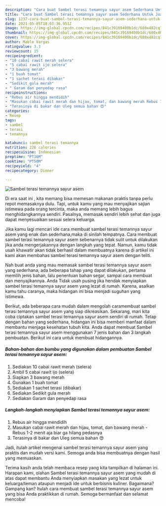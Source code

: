 ```yaml
---
description: "Cara buat Sambel terasi temannya sayur asem Sederhana Untuk Jualan"
title: "Cara buat Sambel terasi temannya sayur asem Sederhana Untuk Jualan"
slug: 1237-cara-buat-sambel-terasi-temannya-sayur-asem-sederhana-untuk-jualan
date: 2021-05-05T18:03:36.951Z
image: https://img-global.cpcdn.com/recipes/841c39169400b1dc/680x482cq70/sambel-terasi-temannya-sayur-asem-foto-resep-utama.jpg
thumbnail: https://img-global.cpcdn.com/recipes/841c39169400b1dc/680x482cq70/sambel-terasi-temannya-sayur-asem-foto-resep-utama.jpg
cover: https://img-global.cpcdn.com/recipes/841c39169400b1dc/680x482cq70/sambel-terasi-temannya-sayur-asem-foto-resep-utama.jpg
author: Mable Vargas
ratingvalue: 3.3
reviewcount: 15
recipeingredient:
- "10 cabai rawit merah selera"
- "5 cabai rawit ijo selera"
- "3 bawang merah"
- "1 buah tomat"
- "1 sachet terasi dibakar"
- "Sedikit gula merah"
- " Garam dan penyedap rasa"
recipeinstructions:
- "Rebus air hingga mendidih"
- "Masukan cabai rawit merah dan hijau, tomat, dan bawang merah Rebus 1-2 menit aja biar ga hilang pedasnya"
- "Terasinya di bakar dan Uleg semua bahan 😍"
categories:
- Resep
tags:
- sambel
- terasi
- temannya

katakunci: sambel terasi temannya 
nutrition: 226 calories
recipecuisine: Indonesian
preptime: "PT16M"
cooktime: "PT50M"
recipeyield: "4"
recipecategory: Dinner

---
```



![Sambel terasi temannya sayur asem](https://img-global.cpcdn.com/recipes/841c39169400b1dc/680x482cq70/sambel-terasi-temannya-sayur-asem-foto-resep-utama.jpg)

Di era  saat ini , kita memang bisa memesan makanan praktis tanpa perlu repot memasaknya dulu. Tapi, untuk kamu yang mau menyajikan sajian istimewa pada orang tercinta, maka anda memang lebih bagus menghidangkannya sendiri. Pasalnya, memasak sendiri lebih sehat dan juga dapat menyesuaikan sesuai selera keluarga.

Jika kamu lagi mencari ide cara membuat sambel terasi temannya sayur asem yang enak dan sederhana,maka di sinilah tempatnya. Cara membuat sambel terasi temannya sayur asem  sebenarnya tidak sulit untuk dilakukan jika anda mengerjakannya dengan langkah yang tepat. Namun, kamu tidak usah khawatir akan tidak berhasil dalam membuatnya 
karena di artikel ini kami akan membahas sambel terasi temannya sayur asem dengan teliti.  



Nah buat anda yang mau memasak sambel terasi temannya sayur asem yang sederhana, ada beberapa tahap yang dapat dilakukan, pertama memilih jenis bahan, lalu penentuan bahan segar, sampai cara membuat dan menyajikannya. Anda Tidak usah pusing jika hendak menyiapkan sambel terasi temannya sayur asem yang lezat di rumah. Karena, asalkan kamu  tahu caranya, maka hidangan ini bisa menjadi suguhan yang istimewa.

Berikut, ada beberapa cara mudah dalam mengolah caramembuat sambel terasi temannya sayur asem yang siap dikreasikan. Sekarang, mari kita coba ciptakan sambel terasi temannya sayur asem sendiri di rumah. Tetap dengan bahan yang sederhana, hidangan ini bisa memberi manfaat dalam membantu menjaga kesehatan tubuh kita. Anda dapat membuat Sambel terasi temannya sayur asem menggunakan 7 jenis bahan dan 3 langkah pembuatan. Berikut ini cara untuk membuat hidangannya.

<!--inarticleads1-->

##### Bahan-bahan dan bumbu yang digunakan dalam pembuatan Sambel terasi temannya sayur asem:

1. Sediakan 10 cabai rawit merah (selera)
1. Ambil 5 cabai rawit ijo (selera)
1. Siapkan 3 bawang merah
1. Gunakan 1 buah tomat
1. Sediakan 1 sachet terasi (dibakar)
1. Sediakan Sedikit gula merah
1. Sediakan  Garam dan penyedap rasa




<!--inarticleads2-->

##### Langkah-langkah menyiapkan Sambel terasi temannya sayur asem:

1. Rebus air hingga mendidih
1. Masukan cabai rawit merah dan hijau, tomat, dan bawang merah - Rebus 1-2 menit aja biar ga hilang pedasnya
1. Terasinya di bakar dan Uleg semua bahan 😍




Jadi, itulah artikel mengenai  sambel terasi temannya sayur asem  yang praktis dan mudah versi kami. Semoga anda bisa membuatnya dengan hasil yang memuaskan. 

Terima kasih anda telah membaca resep yang kita tampilkan di halaman ini. Harapan kami, olahan  Sambel terasi temannya sayur asem yang mudah di atas dapat membantu Anda menyiapkan masakan yang lezat untuk keluarga/teman ataupun menjadi ide untuk berbisnis kuliner. Bagaimana? Gampang kan? Itulah cara membuat sambel terasi temannya sayur asem yang bisa Anda praktikkan di rumah. Semoga bermanfaat dan selamat mencoba!

